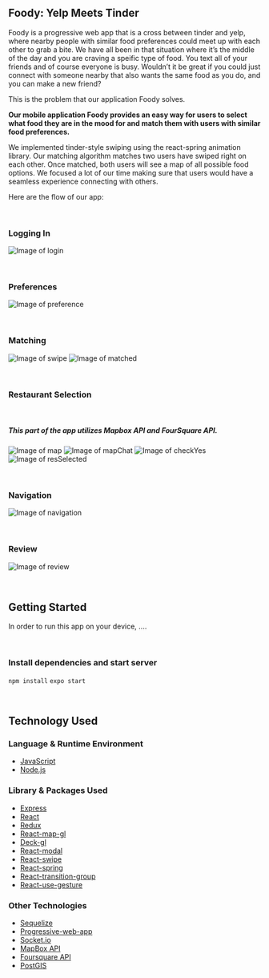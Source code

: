 ## Foody: Yelp Meets Tinder
Foody is a progressive web app that is a cross between tinder and yelp, where nearby people with similar food preferences could meet up with each other to grab a bite. We have all been in that situation where it’s the middle of the day and you are craving a speific type of food. You text all of your friends and of course everyone is busy. Wouldn’t it be great if you could just connect with someone nearby that also wants the same food as you do, and you can make a new friend? 

This is the problem that our application Foody solves.

**Our mobile application Foody provides an easy way for users to select what food they are in the mood for and match them with users with similar food preferences.** 

We implemented tinder-style swiping using the react-spring animation library. Our matching algorithm matches two users have swiped right on each other. Once matched, both users will see a map of all possible food options. We focused a lot of our time making sure that users would have a seamless experience connecting with others. 

Here are the flow of our app:

&nbsp;

### Logging In
![Image of login](https://res.cloudinary.com/omarjuice/image/upload/w_250,h_500/v1558130311/foody_pics/login.png)

&nbsp;
### Preferences

![Image of preference](https://res.cloudinary.com/omarjuice/image/upload/w_250,h_500/v1558130311/foody_pics/preference.png)

&nbsp;
### Matching

![Image of swipe](https://res.cloudinary.com/omarjuice/image/upload/w_250,h_500/v1558130311/foody_pics/swipe.png)
![Image of matched](https://res.cloudinary.com/omarjuice/image/upload/w_250,h_500/v1558130311/foody_pics/matched.png)

&nbsp;
### Restaurant Selection

&nbsp;
##### This part of the app utilizes Mapbox API and FourSquare API.
![Image of map](https://res.cloudinary.com/omarjuice/image/upload/w_250,h_500/v1558130311/foody_pics/map.png)
![Image of mapChat](https://res.cloudinary.com/omarjuice/image/upload/w_250,h_500/v1558130311/foody_pics/mapChat.png)
![Image of checkYes](https://res.cloudinary.com/omarjuice/image/upload/w_250,h_500/v1558130311/foody_pics/checkYes.png)
![Image of resSelected](https://res.cloudinary.com/omarjuice/image/upload/w_250,h_500/v1558130311/foody_pics/resSelected.png)

&nbsp;
### Navigation

![Image of navigation](https://res.cloudinary.com/omarjuice/image/upload/w_250,h_500/v1558130311/foody_pics/navigation.png)

&nbsp;
### Review
![Image of review](https://res.cloudinary.com/omarjuice/image/upload/w_250,h_500/v1558130311/foody_pics/review.png)

&nbsp;
## Getting Started
In order to run this app on your device, ....

&nbsp;
### Install dependencies and start server
```npm install```
```expo start```

&nbsp;
## Technology Used

### Language & Runtime Environment
* [JavaScript](https://www.javascript.com/)
* [Node.js](https://nodejs.org/en/)

### Library & Packages Used
* [Express](https://expressjs.com/)
* [React](https://reactjs.org/)
* [Redux](https://redux.js.org/)
* [React-map-gl](https://www.npmjs.com/package/react-map-gl)
* [Deck-gl](https://deck.gl/)
* [React-modal](https://www.npmjs.com/package/react-modal)
* [React-swipe](https://www.npmjs.com/package/react-swipe)
* [React-spring](https://www.react-spring.io/)
* [React-transition-group](https://reactcommunity.org/react-transition-group/)
* [React-use-gesture](https://www.npmjs.com/package/react-with-gesture)

### Other Technologies
* [Sequelize](https://www.npmjs.com/package/sequelize)
* [Progressive-web-app](https://developers.google.com/web/progressive-web-apps/)
* [Socket.io](https://socket.io/)
* [MapBox API](https://docs.mapbox.com/api/)
* [Foursquare API](https://developer.foursquare.com/)
* [PostGIS](https://postgis.net/)



